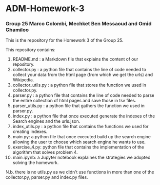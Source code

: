 # ADM-Homework-3
### Group 25 Marco Colombi, Mechket Ben Messaoud and Omid Ghamiloo

This is the repository for the Homework 3 of the Group 25.

This repository contains:
1. README.md : a Markdown file that explains the content of our repository.
2. collector.py : a python file that contains the line of code needed to collect your data from the html page (from which we get the urls) and Wikipedia.
3. collector_utils.py : a python file that stores the function we used in collector.py.
4. parser.py : a python file that contains the line of code needed to parse the entire collection of html pages and save those in tsv files.
5. parser_utils.py : a python file that gathers the function we used in parser.py.
6. index.py : a python file that once executed generate the indexes of the Search engines and the urls.json.
7. index_utils.py : a python file that contains the functions we used for creating indexes.
8. main.py: a python file that once executed build up the search engine allowing the user to choose which search engine he wants to use.
9. exercise_4.py: python file that contains the implementation of the algorithm that solves problem 4.
10. main.ipynb: a Jupyter notebook explaines the strategies we adopted solving the homework.

N.b. there is no utils.py as we didn't use functions in more than one of the collector.py, parser.py and index.py files.
